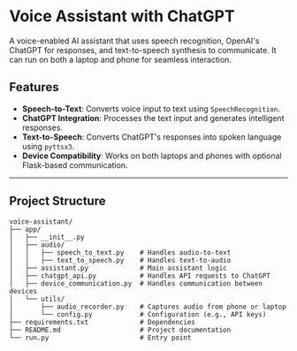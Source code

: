# Voice Assistant with ChatGPT

A voice-enabled AI assistant that uses speech recognition, OpenAI's ChatGPT for responses, and text-to-speech synthesis to communicate. It can run on both a laptop and phone for seamless interaction.

## Features
- **Speech-to-Text**: Converts voice input to text using `SpeechRecognition`.
- **ChatGPT Integration**: Processes the text input and generates intelligent responses.
- **Text-to-Speech**: Converts ChatGPT's responses into spoken language using `pyttsx3`.
- **Device Compatibility**: Works on both laptops and phones with optional Flask-based communication.

---

## Project Structure
```plaintext
voice-assistant/
├── app/
│   ├── __init__.py
│   ├── audio/
│   │   ├── speech_to_text.py    # Handles audio-to-text
│   │   ├── text_to_speech.py    # Handles text-to-audio
│   ├── assistant.py             # Main assistant logic
│   ├── chatgpt_api.py           # Handles API requests to ChatGPT
│   ├── device_communication.py  # Handles communication between devices
│   └── utils/
│       ├── audio_recorder.py    # Captures audio from phone or laptop
│       └── config.py            # Configuration (e.g., API keys)
├── requirements.txt             # Dependencies
├── README.md                    # Project documentation
└── run.py                       # Entry point
